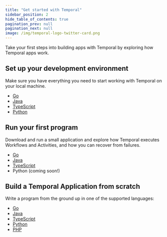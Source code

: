 ```yaml
---
title: "Get started with Temporal"
sidebar_position: 2
hide_table_of_contents: true
pagination_prev: null
pagination_next: null
image: /img/temporal-logo-twitter-card.png
---
```


Take your first steps into building apps with Temporal by exploring how Temporal apps work.

## Set up your development environment

Make sure you have everything you need to start working with Temporal on your local machine.

* [Go](go/dev_environment/index.md)
* [Java](java/dev_environment/index.md)
* [TypeScript](typescript/dev_environment/index.md)
* [Python](python/dev_environment/index.md)

## Run your first program

Download and run a small application and explore how Temporal executes Workflows and Activities, and how you can recover from failures.

* [Go](go/first_program_in_go/index.md)
* [Java](java/first_program_in_java/index.md)
* [TypeScript](typescript/first_program_in_typescript/index.md)
* Python (coming soon!)

## Build a Temporal Application from scratch

Write a program from the ground up in one of the supported languages:

* [Go](go/hello_world_in_go/index.md)
* [Java](java/hello_world_in_java/index.md)
* [TypeScript](typescript/hello_world_in_typescript/index.md)
* [Python](python/hello_world_in_python/index.md)
* [PHP](php/hello_world_in_php/index.md)

